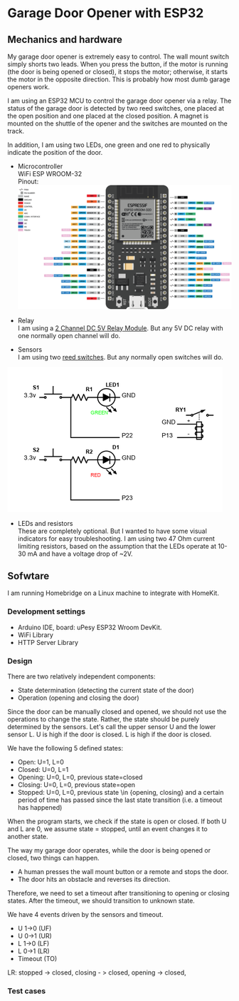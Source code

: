 # Garage Door Opener with ESP32

## Mechanics and hardware

My garage door opener is extremely easy to control. The wall mount switch simply shorts two leads. When you press the button, if the motor is running (the door is being opened or closed), it stops the motor; otherwise, it starts the motor in the opposite direction. This is probably how most dumb garage openers work.

I am using an ESP32 MCU to control the garage door opener via a relay. The status of the garage door is detected by two reed switches, one placed at the open position and one placed at the closed position. A magnet is mounted on the shuttle of the opener and the switches are mounted on the track.

In addition, I am using two LEDs, one green and one red to physically indicate the position of the door.

* Microcontroller  
WiFi ESP WROOM-32  
Pinout:  
![pinout](esp32-38pin.png)

* Relay  
I am using a [2 Channel DC 5V Relay Module](
https://www.amazon.com/gp/product/B00E0NTPP4). But any 5V DC relay with one normally open channel will do.

* Sensors  
I am using two [reed switches](https://www.amazon.com/gp/product/B0735BP1K4/). But any normally open switches will do.

![schematics](schematics.png)

* LEDs and resistors  
These are completely optional. But I wanted to have some visual indicators for easy troubleshooting. I am using two 47 Ohm current limiting resistors, based on the assumption that the LEDs operate at 10-30 mA and have a voltage drop of ~2V.

## Sofwtare

I am running Homebridge on a Linux machine to integrate with HomeKit.

### Development settings  
* Arduino IDE, board: uPesy ESP32 Wroom DevKit.
* WiFi Library
* HTTP Server Library

### Design

There are two relatively independent components:
* State determination (detecting the current state of the door)
* Operation (opening and closing the door)

Since the door can be manually closed and opened, we should not use the operations to change the state. Rather, the state should be purely determined by the sensors. Let's call the upper sensor U and the lower sensor L. U is high if the door is closed. L is high if the door is closed.

We have the following 5 defined states:

* Open: U=1, L=0
* Closed: U=0, L=1
* Opening: U=0, L=0, previous state=closed
* Closing: U=0, L=0, previous state=open
* Stopped: U=0, L=0, previous state \in {opening, closing} and a certain period of time has passed since the last state transition (i.e. a timeout has happened)

When the program starts, we check if the state is open or closed. If both U and L are 0, we assume state = stopped, until an event changes it to another state.

The way my garage door operates, while the door is being opened or closed, two things can happen.

* A human presses the wall mount button or a remote and stops the door. 
* The door hits an obstacle and reverses its direction.

Therefore, we need to set a timeout after transitioning to opening or closing states. After the timeout, we should transition to unknown state.

We have 4 events driven by the sensors and timeout. 

* U 1->0 (UF)
* U 0->1 (UR)
* L 1->0 (LF)
* L 0->1 (LR)
* Timeout (TO)

LR: stopped -> closed, closing - > closed, opening -> closed, 

### Test cases
